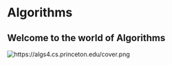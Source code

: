 # Algorithms
<h2  color="aqua">Welcome to the world of Algorithms</h2>
<img src="https://github.com/ujjawal-kmr/Algorithms/blob/master/Materials/algorithm%20tmb.png" alt="https://algs4.cs.princeton.edu/cover.png">
